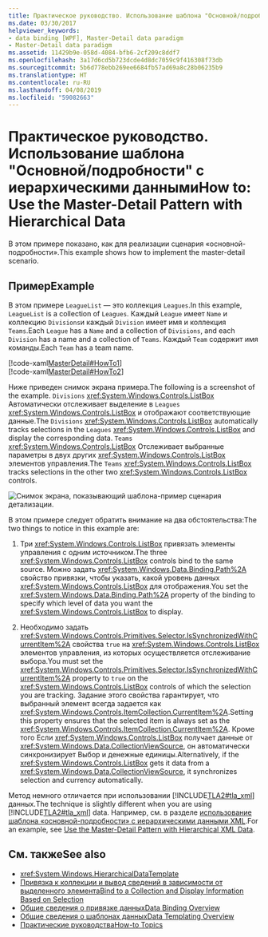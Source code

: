 ```yaml
---
title: Практическое руководство. Использование шаблона "Основной/подробности" с иерархическими данными
ms.date: 03/30/2017
helpviewer_keywords:
- data binding [WPF], Master-Detail data paradigm
- Master-Detail data paradigm
ms.assetid: 11429b9e-058d-4084-bfb6-2cf209c8ddf7
ms.openlocfilehash: 3a17d6cd5b723dcde4d8dc7059c9f416308f73db
ms.sourcegitcommit: 5b6d778ebb269ee6684fb57ad69a8c28b06235b9
ms.translationtype: HT
ms.contentlocale: ru-RU
ms.lasthandoff: 04/08/2019
ms.locfileid: "59082663"
---
```

# <a name="how-to-use-the-master-detail-pattern-with-hierarchical-data"></a><span data-ttu-id="fcdb5-102">Практическое руководство. Использование шаблона "Основной/подробности" с иерархическими данными</span><span class="sxs-lookup"><span data-stu-id="fcdb5-102">How to: Use the Master-Detail Pattern with Hierarchical Data</span></span>
<span data-ttu-id="fcdb5-103">В этом примере показано, как для реализации сценария «основной-подробности».</span><span class="sxs-lookup"><span data-stu-id="fcdb5-103">This example shows how to implement the master-detail scenario.</span></span>  
  
## <a name="example"></a><span data-ttu-id="fcdb5-104">Пример</span><span class="sxs-lookup"><span data-stu-id="fcdb5-104">Example</span></span>  
 <span data-ttu-id="fcdb5-105">В этом примере `LeagueList` — это коллекция `Leagues`.</span><span class="sxs-lookup"><span data-stu-id="fcdb5-105">In this example, `LeagueList` is a collection of `Leagues`.</span></span> <span data-ttu-id="fcdb5-106">Каждый `League` имеет `Name` и коллекцию `Divisions`и каждый `Division` имеет имя и коллекция `Teams`.</span><span class="sxs-lookup"><span data-stu-id="fcdb5-106">Each `League` has a `Name` and a collection of `Divisions`, and each `Division` has a name and a collection of `Teams`.</span></span> <span data-ttu-id="fcdb5-107">Каждый `Team` содержит имя команды.</span><span class="sxs-lookup"><span data-stu-id="fcdb5-107">Each `Team` has a team name.</span></span>  
  
 [!code-xaml[MasterDetail#HowTo1](~/samples/snippets/visualbasic/VS_Snippets_Wpf/MasterDetail/VisualBasic/Page1.xaml#howto1)]  
[!code-xaml[MasterDetail#HowTo2](~/samples/snippets/visualbasic/VS_Snippets_Wpf/MasterDetail/VisualBasic/Page1.xaml#howto2)]  
  
 <span data-ttu-id="fcdb5-108">Ниже приведен снимок экрана примера.</span><span class="sxs-lookup"><span data-stu-id="fcdb5-108">The following is a screenshot of the example.</span></span> <span data-ttu-id="fcdb5-109">`Divisions` <xref:System.Windows.Controls.ListBox> Автоматически отслеживает выделение в `Leagues` <xref:System.Windows.Controls.ListBox> и отображают соответствующие данные.</span><span class="sxs-lookup"><span data-stu-id="fcdb5-109">The `Divisions` <xref:System.Windows.Controls.ListBox> automatically tracks selections in the `Leagues` <xref:System.Windows.Controls.ListBox> and display the corresponding data.</span></span> <span data-ttu-id="fcdb5-110">`Teams` <xref:System.Windows.Controls.ListBox> Отслеживает выбранные параметры в двух других <xref:System.Windows.Controls.ListBox> элементов управления.</span><span class="sxs-lookup"><span data-stu-id="fcdb5-110">The `Teams` <xref:System.Windows.Controls.ListBox> tracks selections in the other two <xref:System.Windows.Controls.ListBox> controls.</span></span>  
  
 ![Снимок экрана, показывающий шаблона&#45;пример сценария детализации.](./media/how-to-use-the-master-detail-pattern-with-hierarchical-data/databinding-master-detail-scenario.png)  
  
 <span data-ttu-id="fcdb5-112">В этом примере следует обратить внимание на два обстоятельства:</span><span class="sxs-lookup"><span data-stu-id="fcdb5-112">The two things to notice in this example are:</span></span>  
  
1.  <span data-ttu-id="fcdb5-113">Три <xref:System.Windows.Controls.ListBox> привязать элементы управления с одним источником.</span><span class="sxs-lookup"><span data-stu-id="fcdb5-113">The three <xref:System.Windows.Controls.ListBox> controls bind to the same source.</span></span> <span data-ttu-id="fcdb5-114">Можно задать <xref:System.Windows.Data.Binding.Path%2A> свойство привязки, чтобы указать, какой уровень данных <xref:System.Windows.Controls.ListBox> для отображения.</span><span class="sxs-lookup"><span data-stu-id="fcdb5-114">You set the <xref:System.Windows.Data.Binding.Path%2A> property of the binding to specify which level of data you want the <xref:System.Windows.Controls.ListBox> to display.</span></span>  
  
2.  <span data-ttu-id="fcdb5-115">Необходимо задать <xref:System.Windows.Controls.Primitives.Selector.IsSynchronizedWithCurrentItem%2A> свойства `true` на <xref:System.Windows.Controls.ListBox> элементов управления, из которых осуществляется отслеживание выбора.</span><span class="sxs-lookup"><span data-stu-id="fcdb5-115">You must set the <xref:System.Windows.Controls.Primitives.Selector.IsSynchronizedWithCurrentItem%2A> property to `true` on the <xref:System.Windows.Controls.ListBox> controls of which the selection you are tracking.</span></span> <span data-ttu-id="fcdb5-116">Задание этого свойства гарантирует, что выбранный элемент всегда задается как <xref:System.Windows.Controls.ItemCollection.CurrentItem%2A>.</span><span class="sxs-lookup"><span data-stu-id="fcdb5-116">Setting this property ensures that the selected item is always set as the <xref:System.Windows.Controls.ItemCollection.CurrentItem%2A>.</span></span> <span data-ttu-id="fcdb5-117">Кроме того Если <xref:System.Windows.Controls.ListBox> получает данные от <xref:System.Windows.Data.CollectionViewSource>, он автоматически синхронизирует Выбор и денежные единицы.</span><span class="sxs-lookup"><span data-stu-id="fcdb5-117">Alternatively, if the <xref:System.Windows.Controls.ListBox> gets it data from a <xref:System.Windows.Data.CollectionViewSource>, it synchronizes selection and currency automatically.</span></span>  
  
 <span data-ttu-id="fcdb5-118">Метод немного отличается при использовании [!INCLUDE[TLA2#tla_xml](../../../../includes/tla2sharptla-xml-md.md)] данных.</span><span class="sxs-lookup"><span data-stu-id="fcdb5-118">The technique is slightly different when you are using [!INCLUDE[TLA2#tla_xml](../../../../includes/tla2sharptla-xml-md.md)] data.</span></span> <span data-ttu-id="fcdb5-119">Например, см. в разделе [использование шаблона «основной-подробности» с иерархическими данными XML](how-to-use-the-master-detail-pattern-with-hierarchical-xml-data.md).</span><span class="sxs-lookup"><span data-stu-id="fcdb5-119">For an example, see [Use the Master-Detail Pattern with Hierarchical XML Data](how-to-use-the-master-detail-pattern-with-hierarchical-xml-data.md).</span></span>  
  
## <a name="see-also"></a><span data-ttu-id="fcdb5-120">См. также</span><span class="sxs-lookup"><span data-stu-id="fcdb5-120">See also</span></span>

- <xref:System.Windows.HierarchicalDataTemplate>
- [<span data-ttu-id="fcdb5-121">Привязка к коллекции и вывод сведений в зависимости от выделенного элемента</span><span class="sxs-lookup"><span data-stu-id="fcdb5-121">Bind to a Collection and Display Information Based on Selection</span></span>](how-to-bind-to-a-collection-and-display-information-based-on-selection.md)
- [<span data-ttu-id="fcdb5-122">Общие сведения о привязке данных</span><span class="sxs-lookup"><span data-stu-id="fcdb5-122">Data Binding Overview</span></span>](data-binding-overview.md)
- [<span data-ttu-id="fcdb5-123">Общие сведения о шаблонах данных</span><span class="sxs-lookup"><span data-stu-id="fcdb5-123">Data Templating Overview</span></span>](data-templating-overview.md)
- [<span data-ttu-id="fcdb5-124">Практические руководства</span><span class="sxs-lookup"><span data-stu-id="fcdb5-124">How-to Topics</span></span>](data-binding-how-to-topics.md)
